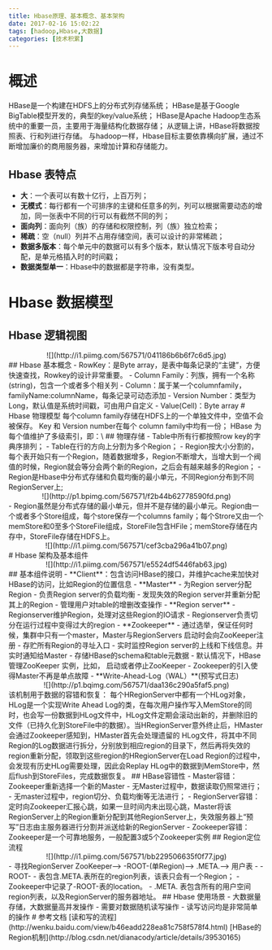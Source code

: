 ```yaml
---
title: Hbase原理、基本概念、基本架构
date: 2017-02-16 15:02:22
tags: [hadoop,Hbase,大数据]
categories: [技术积累]
---
```

# 概述
HBase是一个构建在HDFS上的分布式列存储系统；
HBase是基于Google BigTable模型开发的，典型的key/value系统；
HBase是Apache Hadoop生态系统中的重要一员，主要用于海量结构化数据存储；
从逻辑上讲，HBase将数据按照表、行和列进行存储。
与hadoop一样，Hbase目标主要依靠横向扩展，通过不断增加廉价的商用服务器，来增加计算和存储能力。
## Hbase 表特点
- **大**：一个表可以有数十亿行，上百万列；
- **无模式**：每行都有一个可排序的主键和任意多的列，列可以根据需要动态的增加，同一张表中不同的行可以有截然不同的列；
- **面向列**：面向列（族）的存储和权限控制，列（族）独立检索；
- **稀疏**：空（null）列并不占用存储空间，表可以设计的非常稀疏；
- **数据多版本**：每个单元中的数据可以有多个版本，默认情况下版本号自动分配，是单元格插入时的时间戳；
- **数据类型单一**：Hbase中的数据都是字符串，没有类型。
# Hbase 数据模型
## Hbase 逻辑视图
<center>![](http://i1.piimg.com/567571/041186b6b6f7c6d5.jpg)</center>
## Hbase 基本概念
- RowKey：是Byte array，是表中每条记录的“主键”，方便快速查找，Rowkey的设计非常重要。
- Column Family：列族，拥有一个名称(string)，包含一个或者多个相关列
- Column：属于某一个columnfamily，familyName:columnName，每条记录可动态添加
- Version Number：类型为Long，默认值是系统时间戳，可由用户自定义
- Value(Cell)：Byte array
# Hbase 物理模型
每个column family存储在HDFS上的一个单独文件中，空值不会被保存。
Key 和 Version number在每个 column family中均有一份；
HBase 为每个值维护了多级索引，即：\<key, column family, column name, timestamp\>
## 物理存储
-  Table中所有行都按照row key的字典序排列；
-  Table在行的方向上分割为多个Region；
- Region按大小分割的，每个表开始只有一个Region，随着数据增多，Region不断增大，当增大到一个阀值的时候，Region就会等分会两个新的Region，之后会有越来越多的Region；
- Region是Hbase中分布式存储和负载均衡的最小单元，不同Region分布到不同RegionServer上;
<center>![](http://p1.bpimg.com/567571/f2b44b62778590fd.png)</center>
- Region虽然是分布式存储的最小单元，但并不是存储的最小单元。Region由一个或者多个Store组成，每个store保存一个columns family；每个Strore又由一个memStore和0至多个StoreFile组成，StoreFile包含HFile；memStore存储在内存中，StoreFile存储在HDFS上。
<center>![](http://i1.piimg.com/567571/cef3cba296a41b07.png)</center>
# Hbase 架构及基本组件
<center>![](http://i1.piimg.com/567571/e5524df5446fab63.jpg)</center>
## 基本组件说明
- **Client**：包含访问HBase的接口，并维护cache来加快对HBase的访问，比如Region的位置信息
- **Master**
 - 为Region server分配Region
 - 负责Region server的负载均衡
 - 发现失效的Region server并重新分配其上的Region
 - 管理用户对table的增删改查操作
- **Region server**
 - Regionserver维护Region，处理对这些Region的IO请求
 - Regionserver负责切分在运行过程中变得过大的region
- **Zookeeper**
 - 通过选举，保证任何时候，集群中只有一个master，Master与RegionServers 启动时会向ZooKeeper注册
 - 存贮所有Region的寻址入口
 - 实时监控Region server的上线和下线信息。并实时通知给Master
 - 存储HBase的schema和table元数据
 - 默认情况下，HBase 管理ZooKeeper 实例，比如， 启动或者停止ZooKeeper
 - Zookeeper的引入使得Master不再是单点故障
- **Write-Ahead-Log（WAL）**(预写式日志)
<center>![](http://p1.bqimg.com/567571/daa136c290a5faf5.png)</center>
该机制用于数据的容错和恢复：
每个HRegionServer中都有一个HLog对象，HLog是一个实现Write Ahead Log的类，在每次用户操作写入MemStore的同时，也会写一份数据到HLog文件中，HLog文件定期会滚动出新的，并删除旧的文件（已持久化到StoreFile中的数据）。当HRegionServer意外终止后，HMaster会通过Zookeeper感知到，HMaster首先会处理遗留的 HLog文件，将其中不同Region的Log数据进行拆分，分别放到相应region的目录下，然后再将失效的region重新分配，领取到这些region的HRegionServer在Load Region的过程中，会发现有历史HLog需要处理，因此会Replay HLog中的数据到MemStore中，然后flush到StoreFiles，完成数据恢复。
## HBase容错性
-  Master容错：Zookeeper重新选择一个新的Master
 - 无Master过程中，数据读取仍照常进行；
 - 无master过程中，region切分、负载均衡等无法进行；
- RegionServer容错：定时向Zookeeper汇报心跳，如果一旦时间内未出现心跳，Master将该RegionServer上的Region重新分配到其他RegionServer上，失效服务器上“预写”日志由主服务器进行分割并派送给新的RegionServer
- Zookeeper容错：Zookeeper是一个可靠地服务，一般配置3或5个Zookeeper实例
## Region定位流程
<center>![](http://i1.piimg.com/567571/bb229506635f0f77.jpg)</center>
- 寻找RegionServer
 ZooKeeper--> -ROOT-(单Region)--> .META.--> 用户表
- -ROOT-
 - 表包含.META.表所在的region列表，该表只会有一个Region；
 - Zookeeper中记录了-ROOT-表的location。
- .META.
 表包含所有的用户空间region列表，以及RegionServer的服务器地址。
## Hbase 使用场景
- 大数据量存储，大数据量高并发操作
- 需要对数据随机读写操作
- 读写访问均是非常简单的操作
# 参考文档
[读和写的流程](http://wenku.baidu.com/view/b46eadd228ea81c758f578f4.html)
[HBase的Region机制](http://blog.csdn.net/dianacody/article/details/39530165)

